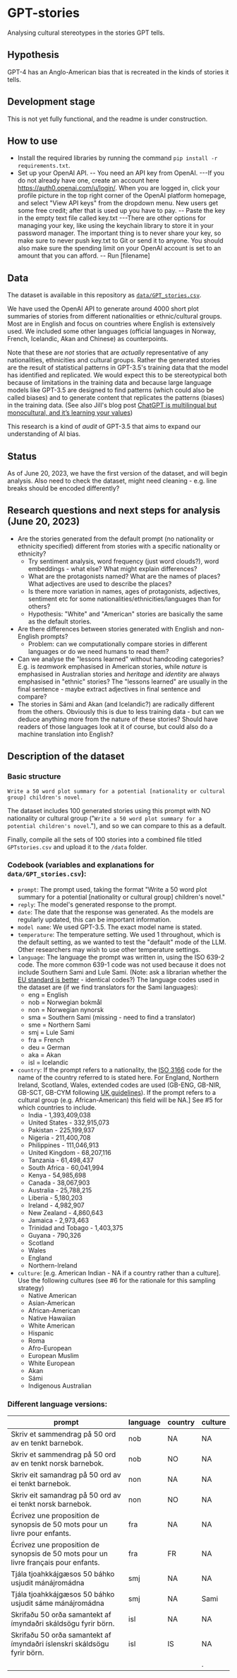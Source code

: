 # GPT-stories
Analysing cultural stereotypes in the stories GPT tells.

## Hypothesis
GPT-4 has an Anglo-American bias that is recreated in the kinds of stories it tells. 

## Development stage
This is not yet fully functional, and the readme is under construction.

## How to use
- Install the required libraries by running the command `pip install -r requirements.txt`.
- Set up your OpenAI API.
-- You need an API key from OpenAI. 
---If you do not already have one, create an account here https://auth0.openai.com/u/login/. When you are logged in, click your profile picture in the top right corner of the OpenAI platform homepage, and select "View API keys" from the dropdown menu. New users get some free credit; after that is used up you have to pay.
-- Paste the key in the empty text file called key.txt 
---There are other options for managing your key, like using the keychain library to store it in your password manager. The important thing is to never share your key, so make sure to never push key.txt to Git or send it to anyone. You should also make sure the spending limit on your OpenAI account is set to an amount that you can afford.
-- Run [filename]


## Data
The dataset is available in this repository as [`data/GPT_stories.csv`](https://github.com/MachineVisionUiB/GPT-stories/blob/main/data/GPT_stories.csv).

We have used the OpenAI API to generate around 4000 short plot summaries of stories from different nationalities or ethnic/cultural groups. Most are in English and focus on countries where English is extensively used. We included some other languages (official languages in Norway, French, Icelandic, Akan and Chinese) as counterpoints. 

Note that these are _not_ stories that are _actually_ representative of any nationalities, ethnicities and cultural groups. Rather the generated stories are the result of statistical patterns in GPT-3.5's training data that the model has identified and replicated. We would expect this to be stereotypical both because of limitations in the training data and because large language models like GPT-3.5 are designed to find patterns (which could also be called biases) and to generate content that replicates the patterns (biases) in the training data. (See also Jill's blog post [ChatGPT is multilingual but monocultural, and it’s learning your values](https://jilltxt.net/right-now-chatgpt-is-multilingual-but-monocultural-but-its-learning-your-values/))

This research is a kind of _audit_ of GPT-3.5 that aims to expand our understanding of AI bias. 

## Status 
As of June 20, 2023, we have the first version of the dataset, and will begin analysis. Also need to check the dataset, might need cleaning - e.g. line breaks should be encoded differently?

## Research questions and next steps for analysis (June 20, 2023)
- Are the stories generated from the default prompt (no nationality or ethnicity specified) different from stories with a specific nationality or ethnicity?
    - Try sentiment analysis, word frequency (just word clouds?), word embeddings - what else? What might explain differences?
    - What are the protagonists named? What are the names of places? What adjectives are used to describe the places?
    - Is there more variation in names, ages of protagonists, adjectives, sentiment etc for some nationalities/ethnicities/languages than for others?
    - Hypothesis: "White" and "American" stories are basically the same as the default stories.
- Are there differences between stories generated with English and non-English prompts?
    - Problem: can we computationally compare stories in different languages or do we need humans to read them?
- Can we analyse the "lessons learned" without handcoding categories? E.g. is _teamwork_ emphasised in American stories, while _nature_ is emphasised in Australian stories and _heritage_ and _identity_ are always emphasised in "ethnic" stories? The "lessons learned" are usually in the final sentence - maybe extract adjectives in final sentence and compare?
- The stories in Sámi and Akan (and Icelandic?) are radically different from the others. Obviously this is due to less training data - but can we deduce anything more from the nature of these stories? Should have readers of those languages look at it of course, but could also do a machine translation into English?
  
## Description of the dataset
### Basic structure
`Write a 50 word plot summary for a potential [nationality or cultural group] children's novel.`

The dataset includes 100 generated stories using this prompt with NO nationality or cultural group ("`Write a 50 word plot summary for a potential children's novel`."), and  so we can compare to this as a default. 

Finally, compile all the sets of 100 stories into a combined file titled `GPTstories.csv` and upload it to the `/data` folder.

### Codebook (variables and explanations for `data/GPT_stories.csv`):
  - `prompt`: The prompt used, taking the format "Write a 50 word plot summary for a potential [nationality or cultural group] children's novel."
  - `reply`: The model's generated response to the prompt.
  - `date`: The date that the response was generated. As the models are regularly updated, this can be important information.
  - `model name`: We used GPT-3.5. The exact model name is stated.
  - `temperature`: The temperature setting. We used 1 throughout, which is the default setting, as we wanted to test the "default" mode of the LLM. Other researchers may wish to use other temperature settings. 
  - `language`: The language the prompt was written in, using the ISO 639-2 code. The more common 639-1 code was not used because it does not include Southern Sami and Lule Sami. (Note: ask a librarian whether the [EU standard is better](https://op.europa.eu/en/web/eu-vocabularies/dataset/-/resource?uri=http://publications.europa.eu/resource/dataset/eurovoc) - identical codes?) The language codes used in the dataset are (if we find translators for the Sami languages):
      - eng = English
      - nob = Norwegian bokmål
      - non = Norwegian nynorsk
      - sma = Southern Sami (missing - need to find a translator)
      - sme = Northern Sami
      - smj = Lule Sami
      - fra = French
      - deu = German
      - aka = Akan
      - isl = Icelandic 
  - `country`: If the prompt refers to a nationality, the [ISO 3166](https://en.wikipedia.org/wiki/ISO_3166-2) code for the name of the country referred to is stated here. For England, Northern Ireland, Scotland, Wales, extended codes are used (GB-ENG, GB-NIR, GB-SCT, GB-CYM following [UK guidelines](https://www.gov.uk/government/publications/open-standards-for-government/country-codes)). If the prompt refers to a cultural group (e.g. African-American) this field will be NA.] See #5 for which countries to include.
      - India - 1,393,409,038
      - United States - 332,915,073
      - Pakistan - 225,199,937
      - Nigeria - 211,400,708
      - Philippines - 111,046,913
      - United Kingdom - 68,207,116
      - Tanzania - 61,498,437
      - South Africa - 60,041,994
      - Kenya - 54,985,698
      - Canada - 38,067,903
      - Australia - 25,788,215
      - Liberia - 5,180,203
      - Ireland - 4,982,907
      - New Zealand - 4,860,643
      - Jamaica - 2,973,463
      - Trinidad and Tobago - 1,403,375
      - Guyana - 790,326
      - Scotland
      - Wales
      - England
      - Northern-Ireland
  - `culture`: [e.g. American Indian - NA if a country rather than a culture]. Use the following cultures (see #6 for the rationale for this sampling strategy) 
      - Native American 
      - Asian-American
      - African-American
      - Native Hawaiian
      - White American
      - Hispanic
      - Roma
      - Afro-European
      - European Muslim
      - White European
      - Akan
      - Sámi
      - Indigenous Australian

### Different language versions:

|  prompt | language  | country  | culture |
|---|---|---|---|
| Skriv et sammendrag på 50 ord av en tenkt barnebok. | nob | NA | NA |
| Skriv et sammendrag på 50 ord av en tenkt norsk barnebok. | nob | NO | NA |
| Skriv eit samandrag på 50 ord av ei tenkt barnebok. | non | NA | NA |
| Skriv eit samandrag på 50 ord av ei tenkt norsk barnebok. | non | NO | NA |
| Écrivez une proposition de synopsis de 50 mots pour un livre pour enfants.| fra | NA | NA |
| Écrivez une proposition de synopsis de 50 mots pour un livre français pour enfants.| fra | FR | NA |
| Tjála tjoahkkájgæsos 50 báhko usjudit mánájromádna  | smj  | NA | NA |
| Tjála tjoahkkájgæsos 50 báhko usjudit sáme mánájromádna | smj  | NA | Sami |
| Skrifaðu 50 orða samantekt af ímyndaðri skáldsögu fyrir börn.  |  isl | NA  | NA |
| Skrifaðu 50 orða samantekt af ímyndaðri íslenskri skáldsögu fyrir börn. | isl  | IS | NA | 
|   |   |   |. |

